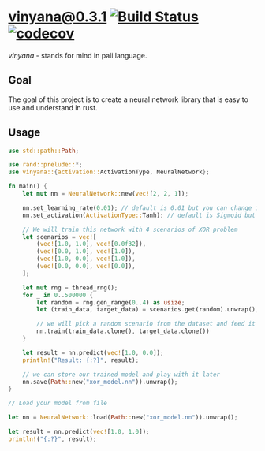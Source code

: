 # vinyana@0.3.1 [![Build Status](https://app.travis-ci.com/alxolr/sila.svg?branch=main)](https://app.travis-ci.com/alxolr/sila)[![codecov](https://codecov.io/gh/alxolr/vinyana/branch/main/graph/badge.svg?token=JMIBMAGT6I)](https://codecov.io/gh/alxolr/vinyana)

_vinyana_ - stands for mind in pali language.

## Goal

The goal of this project is to create a neural network library that is easy to use and understand in rust.

## Usage

```rust
use std::path::Path;

use rand::prelude::*;
use vinyana::{activation::ActivationType, NeuralNetwork};

fn main() {
    let mut nn = NeuralNetwork::new(vec![2, 2, 1]);

    nn.set_learning_rate(0.01); // default is 0.01 but you can change it
    nn.set_activation(ActivationType::Tanh); // default is Sigmoid but you can change it

    // We will train this network with 4 scenarios of XOR problem
    let scenarios = vec![
        (vec![1.0, 1.0], vec![0.0f32]),
        (vec![0.0, 1.0], vec![1.0]),
        (vec![1.0, 0.0], vec![1.0]),
        (vec![0.0, 0.0], vec![0.0]),
    ];

    let mut rng = thread_rng();
    for _ in 0..500000 {
        let random = rng.gen_range(0..4) as usize;
        let (train_data, target_data) = scenarios.get(random).unwrap();

        // we will pick a random scenario from the dataset and feed it to the network with the expected target
        nn.train(train_data.clone(), target_data.clone())
    }

    let result = nn.predict(vec![1.0, 0.0]);
    println!("Result: {:?}", result);

    // we can store our trained model and play with it later
    nn.save(Path::new("xor_model.nn")).unwrap();
}
```

```rust
// Load your model from file

let nn = NeuralNetwork::load(Path::new("xor_model.nn")).unwrap();

let result = nn.predict(vec![1.0, 1.0]);
println!("{:?}", result);
```
